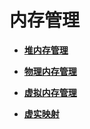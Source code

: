 # 内存管理



- **[堆内存管理](kernel-small-basic-memory-heap.md)**

- **[物理内存管理](kernel-small-basic-memory-physical.md)**

- **[虚拟内存管理](kernel-small-basic-memory-virtual.md)**

- **[虚实映射](kernel-small-basic-inner-reflect.md)**